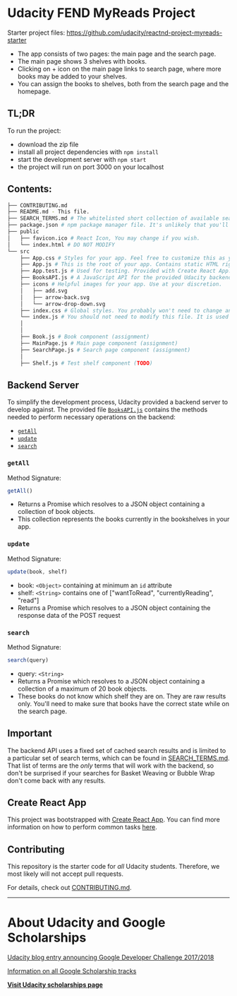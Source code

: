 # Udacity FEND MyReads Project

Starter project files: https://github.com/udacity/reactnd-project-myreads-starter

* The app consists of two pages: the main page and the search page.
* The main page shows 3 shelves with books.
* Clicking on + icon on the main page links to search page, where more books may be added to your shelves.
* You can assign the books to shelves, both from the search page and the homepage.

## TL;DR

To run the project:

* download the zip file
* install all project dependencies with `npm install`
* start the development server with `npm start`
* the project will run on port 3000 on your localhost

## Contents:
```bash
├── CONTRIBUTING.md
├── README.md - This file.
├── SEARCH_TERMS.md # The whitelisted short collection of available search terms for you to use with your app.
├── package.json # npm package manager file. It's unlikely that you'll need to modify this.
├── public
│   ├── favicon.ico # React Icon, You may change if you wish.
│   └── index.html # DO NOT MODIFY
└── src
    ├── App.css # Styles for your app. Feel free to customize this as you desire.
    ├── App.js # This is the root of your app. Contains static HTML right now.
    ├── App.test.js # Used for testing. Provided with Create React App. Testing is encouraged, but not required.
    ├── BooksAPI.js # A JavaScript API for the provided Udacity backend. Instructions for the methods are below.
    ├── icons # Helpful images for your app. Use at your discretion.
    │   ├── add.svg
    │   ├── arrow-back.svg
    │   └── arrow-drop-down.svg
    ├── index.css # Global styles. You probably won't need to change anything here.
    └── index.js # You should not need to modify this file. It is used for DOM rendering only.
    │
    │
    ├── Book.js # Book component (assignment)
    ├── MainPage.js # Main page component (assignment)
    ├── SearchPage.js # Search page component (assignment)
    │
    ├── Shelf.js # Test shelf component (TODO)
```

## Backend Server

To simplify the development process, Udacity provided a backend server to develop against. The provided file [`BooksAPI.js`](src/BooksAPI.js) contains the methods needed to perform necessary operations on the backend:

* [`getAll`](#getall)
* [`update`](#update)
* [`search`](#search)

### `getAll`

Method Signature:

```js
getAll()
```

* Returns a Promise which resolves to a JSON object containing a collection of book objects.
* This collection represents the books currently in the bookshelves in your app.

### `update`

Method Signature:

```js
update(book, shelf)
```

* book: `<Object>` containing at minimum an `id` attribute
* shelf: `<String>` contains one of ["wantToRead", "currentlyReading", "read"]  
* Returns a Promise which resolves to a JSON object containing the response data of the POST request

### `search`

Method Signature:

```js
search(query)
```

* query: `<String>`
* Returns a Promise which resolves to a JSON object containing a collection of a maximum of 20 book objects.
* These books do not know which shelf they are on. They are raw results only. You'll need to make sure that books have the correct state while on the search page.

## Important
The backend API uses a fixed set of cached search results and is limited to a particular set of search terms, which can be found in [SEARCH_TERMS.md](SEARCH_TERMS.md). That list of terms are the _only_ terms that will work with the backend, so don't be surprised if your searches for Basket Weaving or Bubble Wrap don't come back with any results.

## Create React App

This project was bootstrapped with [Create React App](https://github.com/facebookincubator/create-react-app). You can find more information on how to perform common tasks [here](https://github.com/facebookincubator/create-react-app/blob/master/packages/react-scripts/template/README.md).

## Contributing

This repository is the starter code for _all_ Udacity students. Therefore, we most likely will not accept pull requests.

For details, check out [CONTRIBUTING.md](CONTRIBUTING.md).

---

# About Udacity and Google Scholarships

[Udacity blog entry announcing Google Developer Challenge 2017/2018](https://blog.udacity.com/2017/09/announcing-60000-challenge-scholarships-udacity-google.html)

[Information on all Google Scholarship tracks](https://www.udacity.com/google-scholarships)

**[Visit Udacity scholarships page](https://www.udacity.com/scholarships)**

